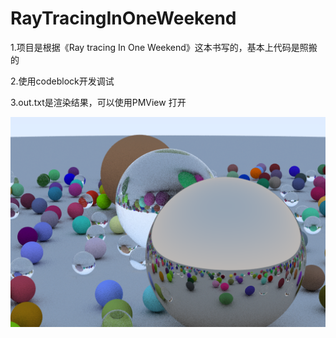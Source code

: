 # RayTracingInOneWeekend

1.项目是根据《Ray tracing In One Weekend》这本书写的，基本上代码是照搬的

2.使用codeblock开发调试

3.out.txt是渲染结果，可以使用PMView 打开

![avatar](https://github.com/kyle-lvlv/RayTracingInOneWeekend/blob/master/Outputimage/out.bmp)
